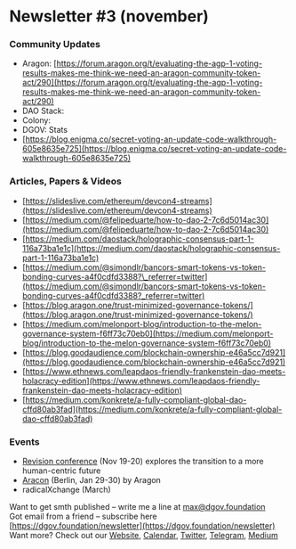 # Newsletter \#3 \(november\)

### Community Updates <a id="DgovCompilation#3October2018-CommunityUpdates"></a>

* Aragon: [https://forum.aragon.org/t/evaluating-the-agp-1-voting-results-makes-me-think-we-need-an-aragon-community-token-act/290](https://forum.aragon.org/t/evaluating-the-agp-1-voting-results-makes-me-think-we-need-an-aragon-community-token-act/290)
* DAO Stack: 
* Colony: 
* DGOV: Stats
* [https://blog.enigma.co/secret-voting-an-update-code-walkthrough-605e8635e725](https://blog.enigma.co/secret-voting-an-update-code-walkthrough-605e8635e725)

### Articles, Papers & Videos <a id="DgovCompilation#3October2018-Articles,Papers&amp;Videos"></a>

* [https://slideslive.com/ethereum/devcon4-streams](https://slideslive.com/ethereum/devcon4-streams)
* [https://medium.com/@felipeduarte/how-to-dao-2-7c6d5014ac30](https://medium.com/@felipeduarte/how-to-dao-2-7c6d5014ac30)
* [https://medium.com/daostack/holographic-consensus-part-1-116a73ba1e1c](https://medium.com/daostack/holographic-consensus-part-1-116a73ba1e1c)
* [https://medium.com/@simondlr/bancors-smart-tokens-vs-token-bonding-curves-a4f0cdfd3388?\_referrer=twitter](https://medium.com/@simondlr/bancors-smart-tokens-vs-token-bonding-curves-a4f0cdfd3388?_referrer=twitter)
* [https://blog.aragon.one/trust-minimized-governance-tokens/](https://blog.aragon.one/trust-minimized-governance-tokens/)
* [https://medium.com/melonport-blog/introduction-to-the-melon-governance-system-f6ff73c70eb0](https://medium.com/melonport-blog/introduction-to-the-melon-governance-system-f6ff73c70eb0)
* [https://blog.goodaudience.com/blockchain-ownership-e46a5cc7d921](https://blog.goodaudience.com/blockchain-ownership-e46a5cc7d921)
* [https://www.ethnews.com/leapdaos-friendly-frankenstein-dao-meets-holacracy-edition](https://www.ethnews.com/leapdaos-friendly-frankenstein-dao-meets-holacracy-edition)
* [https://medium.com/konkrete/a-fully-compliant-global-dao-cffd80ab3fad](https://medium.com/konkrete/a-fully-compliant-global-dao-cffd80ab3fad)

### Events <a id="DgovCompilation#3October2018-Events"></a>

* [Revision conference](https://revision.io/) \(Nov 19-20\) explores the transition to a more human-centric future
* [Aracon](https://aracon.one/) \(Berlin, Jan 29-30\) by Aragon
* radicalXchange \(March\)

Want to get smth published – write me a line at [max@dgov.foundation](mailto:max@dgov.foundation)  
Got email from a friend – subscribe here [https://dgov.foundation/newsletter](https://dgov.foundation/newsletter)  
Want more? Check out our [Website](http://dgov.foundation/), [Calendar](https://calendar.google.com/calendar/embed?src=av3fo8o2ocl3ft25s6as54c26s%40group.calendar.google.com&ctz=Europe%2FPrague), [Twitter](https://twitter.com/dgovearth), [Telegram](https://t.me/dgovfoundation), [Medium](https://medium.com/dgov)

